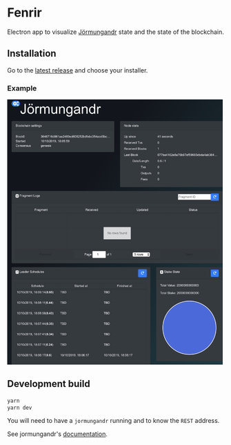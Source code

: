 # Fenrir

Electron app to visualize [Jörmungandr](http://github.com/input-output-hk/jormungandr) state and the
state of the blockchain.

## Installation

Go to the [latest release](https://github.com/input-output-hk/fenrir/releases/latest) and choose your installer.

### Example

<img src="./example.png" width="500" />

## Development build

```
yarn
yarn dev
```

You will need to have a `jormungandr` running and to know the `REST` address.

See jormungandr's [documentation](https://input-output-hk.github.io/jormungandr/quickstart/03_rest_api.html).
